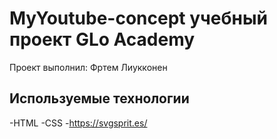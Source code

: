 # MyYoutube-concept учебный проект GLo Academy
Проект выполнил: Фртем Лиукконeн
## Используемые технологии
-HTML
-CSS 
-https://svgsprit.es/
